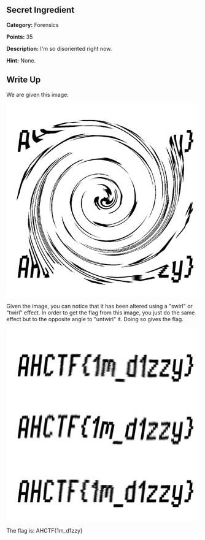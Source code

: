 

## Secret Ingredient

**Category:** Forensics

**Points:** 35

**Description:** I'm so disoriented right now.

**Hint:** None.

## Write Up

We are given this image:

<img src="gjveyrq_cvpgher.png" width="521" />

Given the image, you can notice that it has been altered using a "swirl" or "twirl" effect. In order to get the flag from this image, you just do the same effect but to the opposite angle to "untwirl" it. Doing so gives the flag.

<img src="vertigo_solution.png" width="521" />

The flag is: AHCTF{1m_d1zzy}
